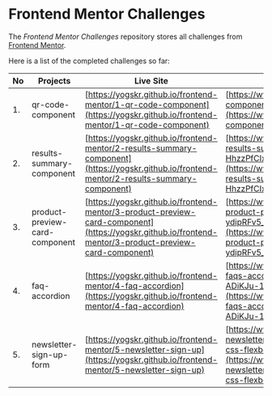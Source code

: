 # Frontend Mentor Challenges

The _Frontend Mentor Challenges_ repository stores all challenges from [Frontend Mentor](https://www.frontendmentor.io).

Here is a list of the completed challenges so far:

| **No** | **Projects**                   | **Live Site**                                                                                                                                          | **Solution Page**                                                                                                                                                                                                                                      |
| ------ | ------------------------------ | ------------------------------------------------------------------------------------------------------------------------------------------------------ | ------------------------------------------------------------------------------------------------------------------------------------------------------------------------------------------------------------------------------------------------------ |
| 1.     | qr-code-component              | [https://yogskr.github.io/frontend-mentor/1-qr-code-component](https://yogskr.github.io/frontend-mentor/1-qr-code-component)                           | [https://www.frontendmentor.io/solutions/qr-code-component-using-tailwind-css-AMUu2xwe7W](https://www.frontendmentor.io/solutions/qr-code-component-using-tailwind-css-AMUu2xwe7W)                                                                     |
| 2.     | results-summary-component      | [https://yogskr.github.io/frontend-mentor/2-results-summary-component](https://yogskr.github.io/frontend-mentor/2-results-summary-component)           | [https://www.frontendmentor.io/solutions/responsive-results-summary-component-using-flexbox-HhzzPfCIxd](https://www.frontendmentor.io/solutions/responsive-results-summary-component-using-flexbox-HhzzPfCIxd)                                         |
| 3.     | product-preview-card-component | [https://yogskr.github.io/frontend-mentor/3-product-preview-card-component](https://yogskr.github.io/frontend-mentor/3-product-preview-card-component) | [https://www.frontendmentor.io/solutions/responsive-product-preview-card-component-using-flexbox-ydipRFv5_Y](https://www.frontendmentor.io/solutions/responsive-product-preview-card-component-using-flexbox-ydipRFv5_Y)                               |
| 4.     | faq-accordion                  | [https://yogskr.github.io/frontend-mentor/4-faq-accordion](https://yogskr.github.io/frontend-mentor/4-faq-accordion)                                   | [https://www.frontendmentor.io/solutions/responsive-faqs-accordion-using-flexbox-and-javascript-ADiKJu-1m0](https://www.frontendmentor.io/solutions/responsive-faqs-accordion-using-flexbox-and-javascript-ADiKJu-1m0)                                 |
| 5.     | newsletter-sign-up-form        | [https://yogskr.github.io/frontend-mentor/5-newsletter-sign-up](https://yogskr.github.io/frontend-mentor/5-newsletter-sign-up)                         | [https://www.frontendmentor.io/solutions/responsive-newsletter-sign-up-using-vanilla-javascript-and-css-flexbox-1dg0qxxaRt](https://www.frontendmentor.io/solutions/responsive-newsletter-sign-up-using-vanilla-javascript-and-css-flexbox-1dg0qxxaRt) |
